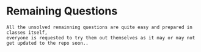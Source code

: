 # Remaining Questions
    All the unsolved remainning questions are quite easy and prepared in classes itself, 
    everyone is requested to try them out themselves as it may or may not get updated to the repo soon..
